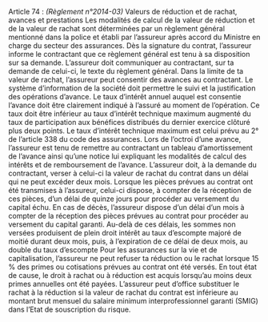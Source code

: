Article 74 : _(Règlement n°2014-03)_ Valeurs de réduction et de rachat, avances et prestations
Les modalités de calcul de la valeur de réduction et de la valeur de rachat sont déterminées par un règlement général mentionné dans la police et établi par l’assureur après accord du Ministre en charge du secteur des assurances.
Dès la signature du contrat, l’assureur informe le contractant que ce règlement général est tenu à sa disposition sur sa demande. L’assureur doit communiquer au contractant, sur ta demande de celui-ci, le texte du règlement général.
Dans la limite de ta valeur de rachat, l’assureur peut consentir des avances au contractant. Le système d’information de la société doit permettre le suivi et la justification des opérations d’avance. Le taux d’intérêt annuel auquel est consentie l’avance doit être clairement indiqué à l’assuré au moment de l’opération.
Ce taux doit être inférieur au taux d’intérêt technique maximum augmenté du taux de participation aux bénéfices distribués du dernier exercice clôturé plus deux points. Le taux d’intérêt technique maximum est celui prévu au 2° de l’article 338 du code des assurances.
Lors de l’octroi d’une avance, l’assureur est tenu de remettre au contractant un tableau d’amortissement de l’avance ainsi qu’une notice lui expliquant les modalités de calcul des intérêts et de remboursement de l’avance.
L’assureur doit, à la demande du contractant, verser à celui-ci la valeur de rachat du contrat dans un délai qui ne peut excéder deux mois.
Lorsque les pièces prévues au contrat ont été transmises à l’assureur, celui-ci dispose, à compter de la réception de ces pièces, d’un délai de quinze jours pour procéder au versement du capital échu.
En cas de décès, l’assureur dispose d’un délai d’un mois à compter de la réception des pièces prévues au contrat pour procéder au versement du capital garanti.
Au-delà de ces délais, les sommes non versées produisent de plein droit intérêt au taux d’escompte majoré de moitié durant deux mois, puis, à l’expiration de ce délai de deux mois, au double du taux d’escompte
Pour les assurances sur la vie et de capitalisation, l’assureur ne peut refuser ta réduction ou le rachat lorsque 15 % des primes ou cotisations prévues au contrat ont été versés. En tout état de cause, le droit à rachat ou à réduction est acquis lorsqu’au moins deux primes annuelles ont été payées.
L’assureur peut d’office substituer le rachat à la réduction si la valeur de rachat du contrat est inférieure au montant brut mensuel du salaire minimum interprofessionnel garanti (SMIG) dans l’Etat de souscription du risque.